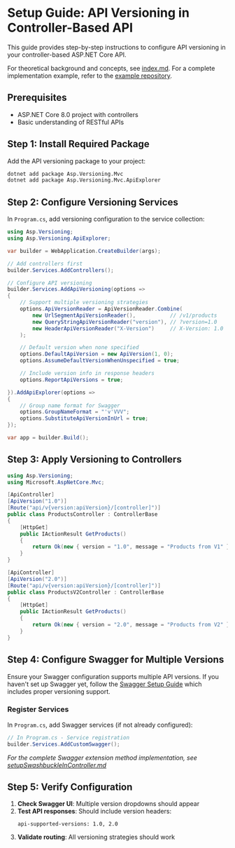 # Setup Guide: API Versioning in Controller-Based API

This guide provides step-by-step instructions to configure API versioning in your controller-based ASP.NET Core API.

For theoretical background and concepts, see [index.md](./index.md). For a complete implementation example, refer to the [example repository](https://github.com/your-repo/ConstructorBasedRestAPI).

## Prerequisites

- ASP.NET Core 8.0 project with controllers
- Basic understanding of RESTful APIs

## Step 1: Install Required Package

Add the API versioning package to your project:

```bash
dotnet add package Asp.Versioning.Mvc
dotnet add package Asp.Versioning.Mvc.ApiExplorer
```

## Step 2: Configure Versioning Services

In `Program.cs`, add versioning configuration to the service collection:

```csharp
using Asp.Versioning;
using Asp.Versioning.ApiExplorer;

var builder = WebApplication.CreateBuilder(args);

// Add controllers first
builder.Services.AddControllers();

// Configure API versioning
builder.Services.AddApiVersioning(options =>
{
    // Support multiple versioning strategies
    options.ApiVersionReader = ApiVersionReader.Combine(
        new UrlSegmentApiVersionReader(),           // /v1/products
        new QueryStringApiVersionReader("version"), // ?version=1.0
        new HeaderApiVersionReader("X-Version")     // X-Version: 1.0
    );

    // Default version when none specified
    options.DefaultApiVersion = new ApiVersion(1, 0);
    options.AssumeDefaultVersionWhenUnspecified = true;

    // Include version info in response headers
    options.ReportApiVersions = true;

}).AddApiExplorer(options =>
{
    // Group name format for Swagger
    options.GroupNameFormat = "'v'VVV";
    options.SubstituteApiVersionInUrl = true;
});

var app = builder.Build();
```

## Step 3: Apply Versioning to Controllers

```csharp
using Asp.Versioning;
using Microsoft.AspNetCore.Mvc;

[ApiController]
[ApiVersion("1.0")]
[Route("api/v{version:apiVersion}/[controller]")]
public class ProductsController : ControllerBase
{
    [HttpGet]
    public IActionResult GetProducts()
    {
        return Ok(new { version = "1.0", message = "Products from V1" });
    }
}

[ApiController]
[ApiVersion("2.0")]
[Route("api/v{version:apiVersion}/[controller]")]
public class ProductsV2Controller : ControllerBase
{
    [HttpGet]
    public IActionResult GetProducts()
    {
        return Ok(new { version = "2.0", message = "Products from V2" });
    }
}
```

## Step 4: Configure Swagger for Multiple Versions

Ensure your Swagger configuration supports multiple API versions. If you haven't set up Swagger yet, follow the [Swagger Setup Guide](./setupSwashbuckleInController.md) which includes proper versioning support.

### Register Services

In `Program.cs`, add Swagger services (if not already configured):

```csharp
// In Program.cs - Service registration
builder.Services.AddCustomSwagger();
```

*For the complete Swagger extension method implementation, see [setupSwashbuckleInController.md](./setupSwashbuckleInController.md#swagger-configuration)*

## Step 5: Verify Configuration

1. **Check Swagger UI**: Multiple version dropdowns should appear
2. **Test API responses**: Should include version headers:
   ```
   api-supported-versions: 1.0, 2.0
   ```
3. **Validate routing**: All versioning strategies should work